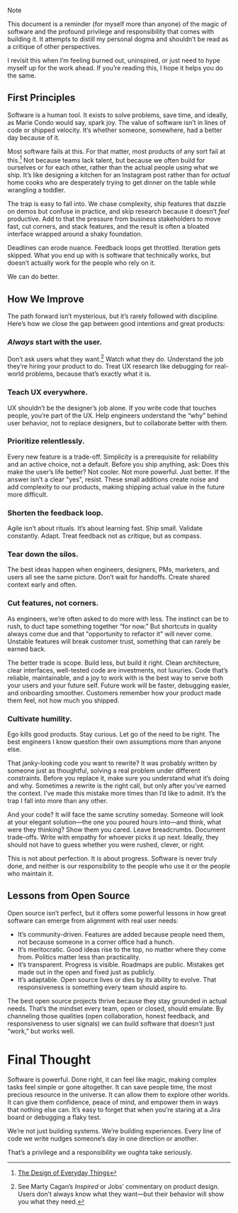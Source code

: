 > [!NOTE]
> This document is a reminder (for myself more than anyone) of the magic of software and the profound privilege and responsibility that comes with building it. It attempts to distill my personal dogma and shouldn’t be read as a critique of other perspectives.
>
> I revisit this when I’m feeling burned out, uninspired, or just need to hype myself up for the work ahead. If you’re reading this, I hope it helps you do the same.

## First Principles

Software is a human tool. It exists to solve problems, save time, and ideally, as Marie Condo would say, spark joy. The value of software isn’t in lines of code or shipped velocity. It’s whether someone, somewhere, had a better day because of it.

Most software fails at this. For that matter, most products of any sort fail at this.[^1] Not because teams lack talent, but because we often build for ourselves or for each other, rather than the actual people using what we ship. It’s like designing a kitchen for an Instagram post rather than for _actual_ home cooks who are desperately trying to get dinner on the table while wrangling a toddler.

The trap is easy to fall into. We chase complexity, ship features that dazzle on demos but confuse in practice, and skip research because it doesn’t _feel_ productive. Add to that the pressure from business stakeholders to move fast, cut corners, and stack features, and the result is often a bloated interface wrapped around a shaky foundation.

Deadlines can erode nuance. Feedback loops get throttled. Iteration gets skipped. What you end up with is software that technically works, but doesn’t actually work for the people who rely on it.

We can do better.

## How We Improve

The path forward isn’t mysterious, but it’s rarely followed with discipline. Here’s how we close the gap between good intentions and great products:

### _Always_ start with the user.

Don’t ask users what they want.[^2] Watch what they do. Understand the job they’re hiring your product to do. Treat UX research like debugging for real-world problems, because that’s exactly what it is.

### Teach UX everywhere.

UX shouldn’t be the designer’s job alone. If you write code that touches people, you’re part of the UX. Help engineers understand the “why” behind user behavior, not to replace designers, but to collaborate better with them.

### Prioritize relentlessly.

Every new feature is a trade-off. Simplicity is a prerequisite for reliability and an active choice, not a default. Before you ship anything, ask: Does this make the user’s life better? Not cooler. Not more powerful. Just better. If the answer isn't a clear "yes", resist. These small additions create noise and add complexity to our products, making shipping actual value in the future more difficult.

### Shorten the feedback loop.

Agile isn’t about rituals. It’s about learning fast. Ship small. Validate constantly. Adapt. Treat feedback not as critique, but as compass.

### Tear down the silos.

The best ideas happen when engineers, designers, PMs, marketers, and users all see the same picture. Don’t wait for handoffs. Create shared context early and often.

### Cut features, not corners.

As engineers, we’re often asked to do more with less. The instinct can be to rush, to duct tape something together “for now.” But shortcuts in quality always come due and that "opportunity to refactor it" will never come. Unstable features will break customer trust, something that can rarely be earned back.

The better trade is scope. Build less, but build it right. Clean architecture, clear interfaces, well-tested code are investments, not luxuries. Code that’s reliable, maintainable, and a joy to work with is the best way to serve both your users and your future self. Future work will be faster, debugging easier, and onboarding smoother. Customers remember how your product made them feel, not how much you shipped.

### Cultivate humility.

Ego kills good products. Stay curious. Let go of the need to be right. The best engineers I know question their own assumptions more than anyone else.

That janky-looking code you want to rewrite? It was probably written by someone just as thoughtful, solving a real problem under different constraints. Before you replace it, make sure you understand what it’s doing and why. Sometimes a rewrite is the right call, but only after you’ve earned the context. I’ve made this mistake more times than I’d like to admit. It’s the trap I fall into more than any other.

And your code? It will face the same scrutiny someday. Someone will look at your elegant solution—the one you poured hours into—and think, what were they thinking? Show them you cared. Leave breadcrumbs. Document trade-offs. Write with empathy for whoever picks it up next. Ideally, they should not have to guess whether you were rushed, clever, or right.

This is not about perfection. It is about progress. Software is never truly done, and neither is our responsibility to the people who use it or the people who maintain it.

## Lessons from Open Source

Open source isn’t perfect, but it offers some powerful lessons in how great software can emerge from alignment with real user needs:

- It’s community-driven. Features are added because people need them, not because someone in a corner office had a hunch.
- It’s meritocratic. Good ideas rise to the top, no matter where they come from. Politics matter less than practicality.
- It’s transparent. Progress is visible. Roadmaps are public. Mistakes get made out in the open and fixed just as publicly.
- It’s adaptable. Open source lives or dies by its ability to evolve. That responsiveness is something every team should aspire to.

The best open source projects thrive because they stay grounded in actual needs. That’s the mindset every team, open or closed, should emulate. By channeling those qualities (open collaboration, honest feedback, and responsiveness to user signals) we can build software that doesn’t just “work,” but works well.

# Final Thought

Software is powerful. Done right, it can feel like magic, making complex tasks feel simple or gone altogether. It can save people time, the most precious resource in the universe. It can allow them to explore other worlds. It can give them confidence, peace of mind, and empower them in ways that nothing else can. It’s easy to forget that when you’re staring at a Jira board or debugging a flaky test.

We’re not just building systems. We’re building experiences. Every line of code we write nudges someone’s day in one direction or another.

That’s a privilege and a responsibility we oughta take seriously.

[^1]: [The Design of Everyday Things](https://dl.icdst.org/pdfs/files4/4bb8d08a9b309df7d86e62ec4056ceef.pdf)
[^2]: See Marty Cagan’s _Inspired_ or Jobs’ commentary on product design. Users don’t always know what they want—but their behavior will show you what they need.
